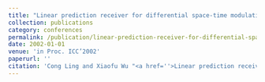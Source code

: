 ```yaml
---
title: "Linear prediction receiver for differential space-time modulation over time-correlated Rayleigh fading channels"
collection: publications
category: conferences
permalink: /publication/linear-prediction-receiver-for-differential-space-time-modulation-over-time-correlated-rayleigh-fading-channels
date: 2002-01-01
venue: 'in Proc. ICC’2002'
paperurl: ''
citation: 'Cong Ling and Xiaofu Wu "<a href=''>Linear prediction receiver for differential space-time modulation over time-correlated Rayleigh fading channels</a>", in Proc. ICC’2002, New York.'
---
```

